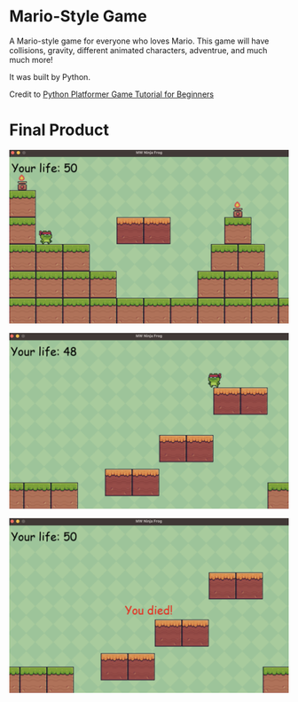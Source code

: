# Mario-Style Game
A Mario-style game for everyone who loves Mario. This game will have collisions, gravity, different animated characters, adventrue, and much much more!

It was built by Python.

Credit to [Python Platformer Game Tutorial for Beginners](https://www.youtube.com/watch?v=6gLeplbqtqg)

# Final Product
<!-- ![Screen Recording](/screenshot/Screen_Recording.mov) -->

![Game starts](/screenshot/Game_Start.png)

![screenshot](/screenshot/Screenshot.png)

![Game over](/screenshot/Game_Over.png)
